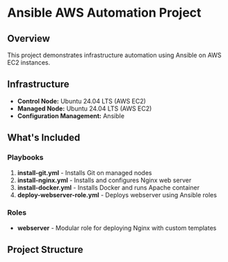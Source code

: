 # Ansible AWS Automation Project

## Overview
This project demonstrates infrastructure automation using Ansible on AWS EC2 instances.

## Infrastructure
- **Control Node:** Ubuntu 24.04 LTS (AWS EC2)
- **Managed Node:** Ubuntu 24.04 LTS (AWS EC2)
- **Configuration Management:** Ansible

## What's Included

### Playbooks
1. **install-git.yml** - Installs Git on managed nodes
2. **install-nginx.yml** - Installs and configures Nginx web server
3. **install-docker.yml** - Installs Docker and runs Apache container
4. **deploy-webserver-role.yml** - Deploys webserver using Ansible roles

### Roles
- **webserver** - Modular role for deploying Nginx with custom templates

## Project Structure

